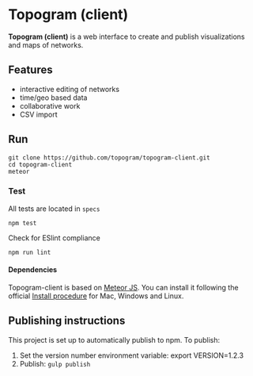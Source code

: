 # Topogram (client)

**Topogram (client)** is a web interface to create and publish visualizations and maps of networks.

## Features

* interactive editing of networks
* time/geo based data
* collaborative work
* CSV import

## Run

    git clone https://github.com/topogram/topogram-client.git
    cd topogram-client
    meteor

### Test

All tests are located in ```specs```

    npm test

Check for ESlint compliance

    npm run lint

#### Dependencies

Topogram-client is based on [Meteor JS](https://www.meteor.com/). You can install it following the official [Install procedure](https://www.meteor.com/install) for Mac, Windows and Linux.


## Publishing instructions

This project is set up to automatically publish to npm. To publish:

1. Set the version number environment variable: export VERSION=1.2.3
1. Publish: ```gulp publish```
